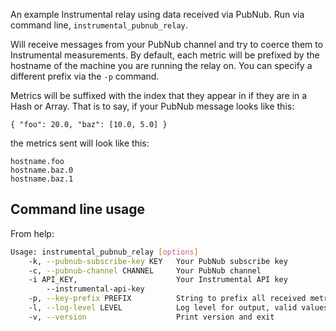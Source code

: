 An example Instrumental relay using data received via PubNub. Run via command line, `instrumental_pubnub_relay`.

Will receive messages from your PubNub channel and try to coerce them to Instrumental measurements. By default, each metric
will be prefixed by the hostname of the machine you are running the relay on. You can specify a different prefix via the `-p`
command.

Metrics will be suffixed with the index that they appear in if they are in a Hash or Array. That is to say, if your PubNub message looks like this:

```
{ "foo": 20.0, "baz": [10.0, 5.0] }
```

the metrics sent will look like this:

```
hostname.foo
hostname.baz.0
hostname.baz.1
```

## Command line usage

From help:
```sh
Usage: instrumental_pubnub_relay [options]
    -k, --pubnub-subscribe-key KEY   Your PubNub subscribe key
    -c, --pubnub-channel CHANNEL     Your PubNub channel
    -i API_KEY,                      Your Instrumental API key
        --instrumental-api-key
    -p, --key-prefix PREFIX          String to prefix all received metrics with (default: my.hostname)
    -l, --log-level LEVEL            Log level for output, valid values are: ["debug", "warn", "info", "fatal"]
    -v, --version                    Print version and exit
```
